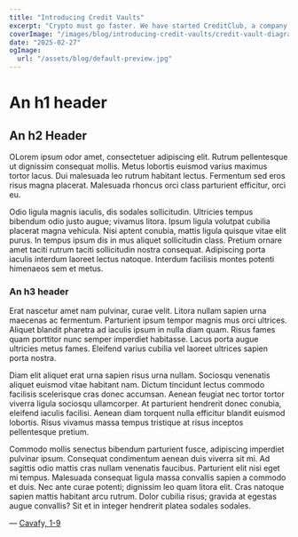 ```yaml
---
title: "Introducing Credit Vaults"
excerpt: "Crypto must go faster. We have started CreditClub, a company designed to accelerate onchain Credit and launching ICOs."
coverImage: "/images/blog/introducing-credit-vaults/credit-vault-diagram.png"
date: "2025-02-27"
ogImage:
  url: "/assets/blog/default-preview.jpg"
---
```

# An h1 header
## An h2 Header
OLorem ipsum odor amet, consectetuer adipiscing elit. Rutrum pellentesque ut dignissim consequat mollis. Metus lobortis euismod varius maximus tortor lacus. Dui malesuada leo rutrum habitant lectus. Fermentum sed eros risus magna placerat. Malesuada rhoncus orci class parturient efficitur, orci eu.

Odio ligula magnis iaculis, dis sodales sollicitudin. Ultricies tempus bibendum odio justo augue; vivamus litora. Ipsum ligula volutpat cubilia placerat magna vehicula. Nisi aptent conubia, mattis ligula quisque vitae elit purus. In tempus ipsum dis in mus aliquet sollicitudin class. Pretium ornare amet taciti rutrum taciti sollicitudin nostra consequat. Adipiscing porta iaculis interdum laoreet lectus natoque. Interdum facilisis montes potenti himenaeos sem et metus.

### An h3 header

Erat nascetur amet nam pulvinar, curae velit. Litora nullam sapien urna maecenas ac fermentum. Parturient ipsum tempor magnis mus orci ultrices. Aliquet blandit pharetra ad iaculis ipsum in nulla diam quam. Risus fames quam porttitor nunc semper imperdiet habitasse. Lacus porta augue ultricies metus fames. Eleifend varius cubilia vel laoreet ultrices sapien porta nostra.

Diam elit aliquet erat urna sapien risus urna nullam. Sociosqu venenatis aliquet euismod vitae habitant nam. Dictum tincidunt lectus commodo facilisis scelerisque cras donec accumsan. Aenean feugiat nec tortor tortor viverra ligula sociosqu ullamcorper. At parturient hendrerit donec conubia, eleifend iaculis facilisi. Aenean diam torquent nulla efficitur blandit euismod lobortis. Risus vivamus massa tempus tristique at risus inceptos pellentesque pretium.

Commodo mollis senectus bibendum parturient fusce, adipiscing imperdiet pulvinar ipsum. Consequat condimentum aenean duis viverra sit mi. Ad sagittis odio mattis cras nullam venenatis faucibus. Parturient elit nisi eget mi tempus. Malesuada consequat ligula massa convallis sapien a commodo et duis. Nec ante curae potenti; dignissim leo quam litora elit. Cras natoque sapien mattis habitant arcu rutrum. Dolor cubilia risus; gravida at egestas augue convallis? Sit et in integer hendrerit platea sodales sodales.

 — [Cavafy, 1-9](https://app.union.finance/)
